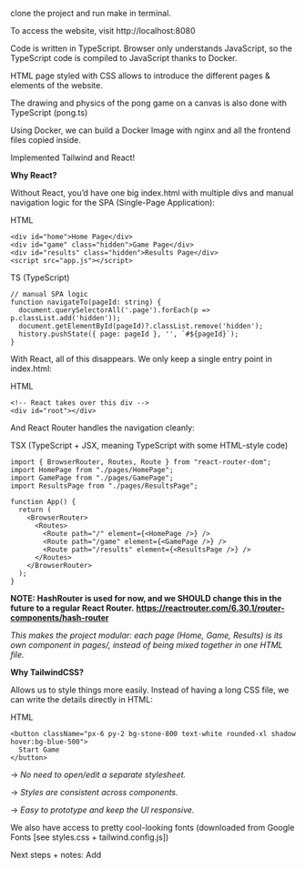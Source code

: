 clone the project and run make in terminal.


To access the website, visit http://localhost:8080

Code is written in TypeScript. Browser only understands JavaScript, so the TypeScript code is compiled to JavaScript thanks to Docker.

HTML page styled with CSS allows to introduce the different pages & elements of the website.

The drawing and physics of the pong game on a canvas is also done with TypeScript (pong.ts)

Using Docker, we can build a Docker Image with nginx and all the frontend files copied inside.

Implemented Tailwind and React!

**Why React?**

Without React, you’d have one big index.html with multiple divs and manual navigation logic for the SPA (Single-Page Application):

HTML
```
<div id="home">Home Page</div>
<div id="game" class="hidden">Game Page</div>
<div id="results" class="hidden">Results Page</div>
<script src="app.js"></script>
```

TS (TypeScript)
```
// manual SPA logic
function navigateTo(pageId: string) {
  document.querySelectorAll('.page').forEach(p => p.classList.add('hidden'));
  document.getElementById(pageId)?.classList.remove('hidden');
  history.pushState({ page: pageId }, '', `#${pageId}`);
}
```

With React, all of this disappears.
We only keep a single entry point in index.html:

HTML
```
<!-- React takes over this div -->
<div id="root"></div>
```

And React Router handles the navigation cleanly:

TSX (TypeScript + JSX, meaning TypeScript with some HTML-style code)
```
import { BrowserRouter, Routes, Route } from "react-router-dom";
import HomePage from "./pages/HomePage";
import GamePage from "./pages/GamePage";
import ResultsPage from "./pages/ResultsPage";

function App() {
  return (
    <BrowserRouter>
      <Routes>
        <Route path="/" element={<HomePage />} />
        <Route path="/game" element={<GamePage />} />
        <Route path="/results" element={<ResultsPage />} />
      </Routes>
    </BrowserRouter>
  );
}
```

**NOTE: HashRouter is used for now, and we SHOULD change this in the future to a regular React Router.**
**https://reactrouter.com/6.30.1/router-components/hash-router**

_This makes the project modular: each page (Home, Game, Results) is its own component in pages/, instead of being mixed together in one HTML file._

**Why TailwindCSS?**

Allows us to style things more easily. Instead of having a long CSS file, we can write the details directly in HTML:

HTML
```
<button className="px-6 py-2 bg-stone-800 text-white rounded-xl shadow hover:bg-blue-500">
  Start Game
</button>
```

-> _No need to open/edit a separate stylesheet._

-> _Styles are consistent across components._

-> _Easy to prototype and keep the UI responsive._

We also have access to pretty cool-looking fonts (downloaded from Google Fonts [see styles.css + tailwind.config.js])



Next steps + notes:
Add
